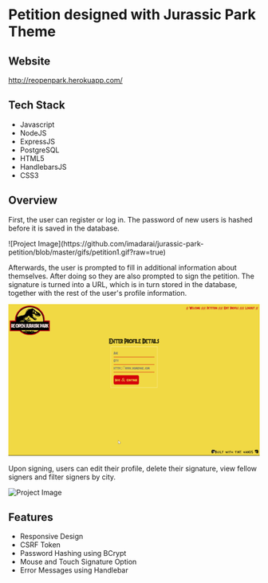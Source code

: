# Petition designed with Jurassic Park Theme

## Website
http://reopenpark.herokuapp.com/ 

## Tech Stack
 * Javascript
 * NodeJS
 * ExpressJS
 * PostgreSQL
 * HTML5
 * HandlebarsJS
 * CSS3
 
## Overview
First, the user can register or log in. The password of new users is hashed before it is saved in the database.


<p allign="center"> ![Project Image](https://github.com/imadarai/jurassic-park-petition/blob/master/gifs/petition1.gif?raw=true)</p>

Afterwards, the user is prompted to fill in additional information about themselves. After doing so they are also prompted to sign the petition. The signature is turned into a URL, which is in turn stored in the database, together with the rest of the user's profile information.

![Project Image](https://github.com/imadarai/jurassic-park-petition/blob/master/gifs/petition2.gif?raw=true)

Upon signing, users can edit their profile, delete their signature, view fellow signers and filter signers by city.

![Project Image](https://github.com/imadarai/jurassic-park-petition/blob/master/gifs/petition3.gif?raw=true)

## Features
* Responsive Design
* CSRF Token
* Password Hashing using BCrypt
* Mouse and Touch Signature Option
* Error Messages using Handlebar



